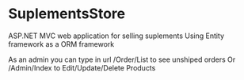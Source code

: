 # SuplementsStore
ASP.NET MVC web application for selling suplements
Using Entity framework as a ORM framework

As an admin you can type in url /Order/List to see unshiped orders
Or /Admin/Index to Edit/Update/Delete Products
